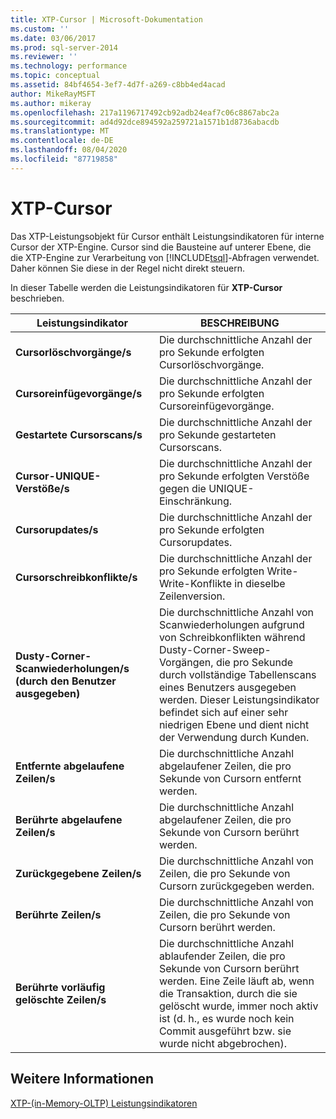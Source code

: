 ```yaml
---
title: XTP-Cursor | Microsoft-Dokumentation
ms.custom: ''
ms.date: 03/06/2017
ms.prod: sql-server-2014
ms.reviewer: ''
ms.technology: performance
ms.topic: conceptual
ms.assetid: 84bf4654-3ef7-4d7f-a269-c8bb4ed4acad
author: MikeRayMSFT
ms.author: mikeray
ms.openlocfilehash: 217a1196717492cb92adb24eaf7c06c8867abc2a
ms.sourcegitcommit: ad4d92dce894592a259721a1571b1d8736abacdb
ms.translationtype: MT
ms.contentlocale: de-DE
ms.lasthandoff: 08/04/2020
ms.locfileid: "87719858"
---
```

# <a name="xtp-cursors"></a>XTP-Cursor
  Das XTP-Leistungsobjekt für Cursor enthält Leistungsindikatoren für interne Cursor der XTP-Engine. Cursor sind die Bausteine auf unterer Ebene, die die XTP-Engine zur Verarbeitung von [!INCLUDE[tsql](../../includes/tsql-md.md)]-Abfragen verwendet. Daher können Sie diese in der Regel nicht direkt steuern.  
  
 In dieser Tabelle werden die Leistungsindikatoren für **XTP-Cursor** beschrieben.  
  
|Leistungsindikator|BESCHREIBUNG|  
|-------------|-----------------|  
|**Cursorlöschvorgänge/s**|Die durchschnittliche Anzahl der pro Sekunde erfolgten Cursorlöschvorgänge.|  
|**Cursoreinfügevorgänge/s**|Die durchschnittliche Anzahl der pro Sekunde erfolgten Cursoreinfügevorgänge.|  
|**Gestartete Cursorscans/s**|Die durchschnittliche Anzahl der pro Sekunde gestarteten Cursorscans.|  
|**Cursor-UNIQUE-Verstöße/s**|Die durchschnittliche Anzahl der pro Sekunde erfolgten Verstöße gegen die UNIQUE-Einschränkung.|  
|**Cursorupdates/s**|Die durchschnittliche Anzahl der pro Sekunde erfolgten Cursorupdates.|  
|**Cursorschreibkonflikte/s**|Die durchschnittliche Anzahl der pro Sekunde erfolgten Write-Write-Konflikte in dieselbe Zeilenversion.|  
|**Dusty-Corner-Scanwiederholungen/s (durch den Benutzer ausgegeben)**|Die durchschnittliche Anzahl von Scanwiederholungen aufgrund von Schreibkonflikten während Dusty-Corner-Sweep-Vorgängen, die pro Sekunde durch vollständige Tabellenscans eines Benutzers ausgegeben werden. Dieser Leistungsindikator befindet sich auf einer sehr niedrigen Ebene und dient nicht der Verwendung durch Kunden.|  
|**Entfernte abgelaufene Zeilen/s**|Die durchschnittliche Anzahl abgelaufener Zeilen, die pro Sekunde von Cursorn entfernt werden.|  
|**Berührte abgelaufene Zeilen/s**|Die durchschnittliche Anzahl abgelaufener Zeilen, die pro Sekunde von Cursorn berührt werden.|  
|**Zurückgegebene Zeilen/s**|Die durchschnittliche Anzahl von Zeilen, die pro Sekunde von Cursorn zurückgegeben werden.|  
|**Berührte Zeilen/s**|Die durchschnittliche Anzahl von Zeilen, die pro Sekunde von Cursorn berührt werden.|  
|**Berührte vorläufig gelöschte Zeilen/s**|Die durchschnittliche Anzahl ablaufender Zeilen, die pro Sekunde von Cursorn berührt werden. Eine Zeile läuft ab, wenn die Transaktion, durch die sie gelöscht wurde, immer noch aktiv ist (d. h., es wurde noch kein Commit ausgeführt bzw. sie wurde nicht abgebrochen).|  
  
## <a name="see-also"></a>Weitere Informationen  
 [XTP-&#40;in-Memory-OLTP&#41; Leistungsindikatoren](../../integration-services/performance/performance-counters.md)  
  
  

